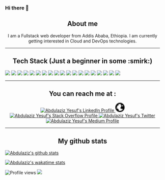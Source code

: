 ### Hi there 👋

<h2 align="center">About me</h2>
<p align="center">I am a Fullstack web developer from Addis Ababa, Ethiopia. I am currently getting interested in Cloud and DevOps technologies.</p>


---
<h2 align="center">Tech Stack (Just a beginner in some :smirk:)</h2>

<img src = "https://img.shields.io/badge/-HTML5-E34F26?style=flat&logo=html5&logoColor=white"> <img src = "https://img.shields.io/badge/-CSS3-1572B6?style=flat&logo=css3&logoColor=white">
<img src="https://img.shields.io/badge/-Bootstrap-563D7C?style=flat&logo=bootstrap&logoColor=white">
<img src="https://img.shields.io/badge/-JavaScript-eed718?style=flat&logo=javascript&logoColor=ffffff">
<img src="https://img.shields.io/badge/-MongoDB-4DB33D?style=flat&logo=mongodb&logoColor=FFFFFF">
<img src="https://img.shields.io/badge/-MySQL-F29111?style=flat&logo=mysql&logoColor=FFFFFF">
<img src="https://img.shields.io/badge/-Express.js-787878?style=flat">
<img src="https://img.shields.io/badge/-Node.js-3C873A?style=flat&logo=Node.js&logoColor=white">
<img src="https://img.shields.io/badge/-Firebase-FFA611?style=flat&logo=firebase&logoColor=FFFFFF">
<img src="http://img.shields.io/badge/-Google%20Cloud%20Platform-4285F4?style=flat&logo=google%20cloud&logoColor=white">
<img src="https://img.shields.io/badge/-Progressive Web Apps-5A0FC8?style=flat">
<img src="https://img.shields.io/badge/-Azure-5A0FC8?style=flat">
<img src="http://img.shields.io/badge/-Git-F1502F?style=flat&logo=git&logoColor=FFFFFF">
<img src="http://img.shields.io/badge/-Github-000000?style=flat&logo=github&logoColor=FFFFFF">
<img src="http://img.shields.io/badge/-VS%20Code-007ACC?style=flat&logo=visual%20studio%20code&logoColor=white">
<img src="http://img.shields.io/badge/-Heroku-430098?style=flat&logo=heroku&logoColor=white">
<img src="http://img.shields.io/badge/vuejs%20-%2335495e.svg?&style=for-the-badge&logo=vue.js&logoColor=%234FC08D"/>
<img src="https://img.shields.io/badge/laravel%20-%23FF2D20.svg?&style=for-the-badge&logo=laravel&logoColor=white"/>
<img src="https://img.shields.io/badge/NuxtJS%20-black.svg?&style=for-the-badge&logo=NuxtJS&logoColor=white"/>

---
<h2 align="center">You can reach me at :</h2>

<p align="center">

  <a href="https://www.linkedin.com/in/abdulaziz-yesuf-74a664178/">
    <img src="https://www.vectorlogo.zone/logos/linkedin/linkedin-icon.svg" alt="Abdulaziz Yesuf's LinkedIn Profile" height="30" width="30">
  </a>

  <a href="https://www.abdulazizy.tech/">
    <img src="https://raw.githubusercontent.com/iconic/open-iconic/master/svg/globe.svg" alt="Abdulaziz Yesuf's Website" height="30" width="30">
  </a>

  <a href="https://stackoverflow.com/users/10970649/abdulaziz-yesuf">
    <img src="https://www.vectorlogo.zone/logos/stackoverflow/stackoverflow-icon.svg" alt="Abdulaziz Yesuf's Stack Overflow Profile" height="30" width="30">
  </a>
  
  <a href="https://twitter.com/youngg_simbba">
    <img src="https://cdn.jsdelivr.net/npm/simple-icons@v3/icons/twitter.svg" alt="Abdulaziz Yesuf's Twitter" height="30" width="30">
  </a>
  
  <a href="https://abdulazizyesuf.medium.com/">
    <img src="https://www.vectorlogo.zone/logos/medium/medium-tile.svg" alt="Abdulaziz Yesuf's Medium Profile" height="30" width="30">
  </a>
</p>

---
<h2 align="center">My github stats</h2>

[![Abdulaziz's github stats](https://github-readme-stats.vercel.app/api?username=abdu4188&count_private=true&theme=tokyonight&show_icons=true)](https://github.com/abdu4188/github-readme-stats)

[![Abdulaziz's wakatime stats](https://github-readme-stats.vercel.app/api/wakatime?username=@8bbaec45-4a54-49a5-a38d-7001236a581a)](https://github.com/abdu4188/github-readme-stats)

![Profile views](https://gpvc.arturio.dev/abdu4188)  <img src="https://img.shields.io/github/followers/abdu4188?label=Follow" style=" float:left, margin-right:10px" />
